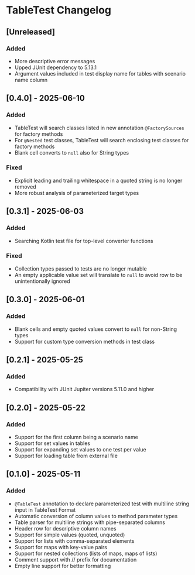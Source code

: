 # TableTest Changelog

## [Unreleased]
### Added
- More descriptive error messages
- Upped JUnit dependency to 5.13.1
- Argument values included in test display name for tables with scenario name column 

## [0.4.0] - 2025-06-10
### Added
- TableTest will search classes listed in new annotation `@FactorySources` for factory methods
- For `@Nested` test classes, TableTest will search enclosing test classes for factory methods 
- Blank cell converts to `null` also for String types 
### Fixed
- Explicit leading and trailing whitespace in a quoted string is no longer removed
- More robust analysis of parameterized target types

## [0.3.1] - 2025-06-03
### Added
- Searching Kotlin test file for top-level converter functions
### Fixed
- Collection types passed to tests are no longer mutable
- An empty applicable value set will translate to `null` to avoid row to be unintentionally ignored

## [0.3.0] - 2025-06-01
### Added
- Blank cells and empty quoted values convert to `null` for non-String types
- Support for custom type conversion methods in test class

## [0.2.1] - 2025-05-25
### Added
- Compatibility with JUnit Jupiter versions 5.11.0 and higher

## [0.2.0] - 2025-05-22
### Added
- Support for the first column being a scenario name
- Support for set values in tables
- Support for expanding set values to one test per value
- Support for loading table from external file

## [0.1.0] - 2025-05-11
### Added
- `@TableTest` annotation to declare parameterized test with multiline string input in TableTest Format
- Automatic conversion of column values to method parameter types
- Table parser for multiline strings with pipe-separated columns
- Header row for descriptive column names
- Support for simple values (quoted, unquoted)
- Support for lists with comma-separated elements
- Support for maps with key-value pairs
- Support for nested collections (lists of maps, maps of lists)
- Comment support with // prefix for documentation
- Empty line support for better formatting
